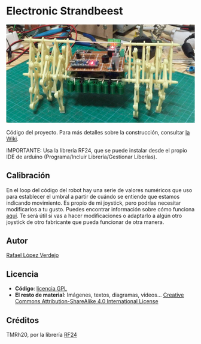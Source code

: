 # Electronic Strandbeest

<img src="wiki/frontal.png" />

Código del proyecto. Para más detalles sobre la construcción, consultar [la Wiki](https://github.com/loreman/Strandbeest/wiki).

IMPORTANTE: Usa la librería RF24, que se puede instalar desde el propio IDE de arduino (Programa/Incluir Librería/Gestionar Liberías).

## Calibración
En el loop del código del robot hay una serie de valores numéricos que uso para establecer el umbral a partir de cuándo se entiende que estamos indicando movimiento. Es propio de mi joystick, pero podrías necesitar modificarlos a tu gusto. Puedes encontrar información sobre cómo funciona [aquí](https://www.sparkfun.com/tutorials/272). Te será útil si vas a hacer modificaciones o adaptarlo a algún otro joystick de otro fabricante que pueda funcionar de otra manera.

## Autor
[Rafael López Verdejo](https://github.com/loreman)

## Licencia
* **Código**: [licencia GPL](https://github.com/loreman/Strandbeest/blob/master/LICENSE)
* **El resto de material**: Imágenes, textos, diagramas, vídeos... [ Creative Commons Attribution-ShareAlike 4.0 International License](http://creativecommons.org/licenses/by-sa/4.0/)

## Créditos

TMRh20, por la librería [RF24](http://tmrh20.github.io/RF24/)
